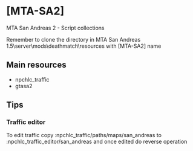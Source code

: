 # [MTA-SA2]
MTA San Andreas 2 - Script collections

Remember to clone the directory in MTA San Andreas 1.5\server\mods\deathmatch\resources with [MTA-SA2] name

## Main resources
- npchlc_traffic
- gtasa2

## Tips
### Traffic editor
To edit traffic copy :npchlc_traffic/paths/maps/san_andreas to :npchlc_traffic_editor/san_andreas and once edited do reverse operation